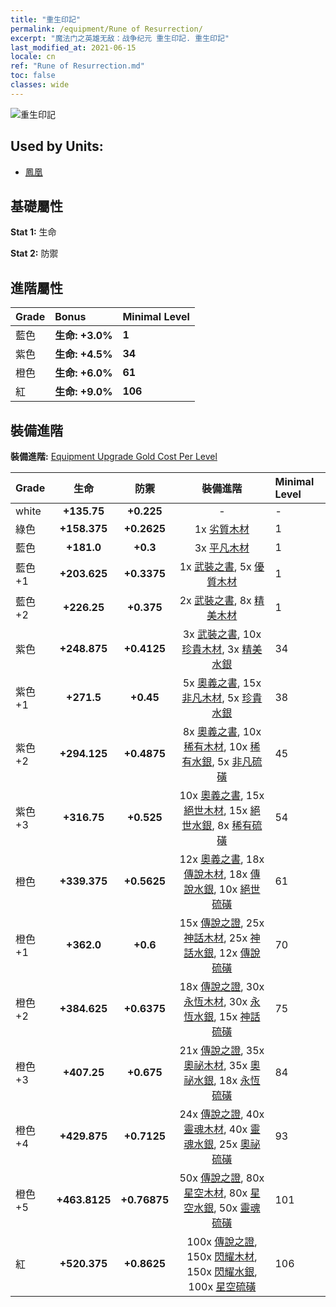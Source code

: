 ```yaml
---
title: "重生印記"
permalink: /equipment/Rune of Resurrection/
excerpt: "魔法门之英雄无敌：战争纪元 重生印記. 重生印記"
last_modified_at: 2021-06-15
locale: cn
ref: "Rune of Resurrection.md"
toc: false
classes: wide
---
```


  ![重生印記](/images/e/e_9072.png)

## Used by Units:

* [鳳凰](/cn/units/Firebird/) 


## 基礎屬性
 **Stat 1:** 生命

 **Stat 2:** 防禦

## 進階屬性

  |     Grade    |   Bonus | Minimal Level | 
  |:-------------|:--------|:--------------| 
  | 藍色 | **生命: +3.0%** | **1** | 
  | 紫色 | **生命: +4.5%** | **34** | 
  | 橙色 | **生命: +6.0%** | **61** | 
  | 紅 | **生命: +9.0%** | **106** | 


## 裝備進階
 **裝備進階:** [Equipment Upgrade Gold Cost Per Level](/equipment/EquipmentUpgradeCostPerLevel/) 

  |          Grade      | 生命 | 防禦 | 裝備進階 | Minimal Level |
  |:--------------------|:---------:|:---------:|:----------------:|:--------------|
  | white | **+135.75** | **+0.225** | - | - |
  | 綠色 | **+158.375** | **+0.2625** | 1x [劣質木材](/cn/Items/mat_1/) | 1 |
  | 藍色 | **+181.0** | **+0.3** | 3x [平凡木材](/cn/Items/mat_7/) | 1 |
  | 藍色 +1 | **+203.625** | **+0.3375** | 1x [武裝之書](/cn/Items/mat_18/), 5x [優質木材](/cn/Items/mat_13/) | 1 |
  | 藍色 +2 | **+226.25** | **+0.375** | 2x [武裝之書](/cn/Items/mat_25/), 8x [精美木材](/cn/Items/mat_20/) | 1 |
  | 紫色 | **+248.875** | **+0.4125** | 3x [武裝之書](/cn/Items/mat_32/), 10x [珍貴木材](/cn/Items/mat_27/), 3x [精美水銀](/cn/Items/mat_21/) | 34 |
  | 紫色 +1 | **+271.5** | **+0.45** | 5x [奧義之書](/cn/Items/mat_39/), 15x [非凡木材](/cn/Items/mat_34/), 5x [珍貴水銀](/cn/Items/mat_28/) | 38 |
  | 紫色 +2 | **+294.125** | **+0.4875** | 8x [奧義之書](/cn/Items/mat_46/), 10x [稀有木材](/cn/Items/mat_41/), 10x [稀有水銀](/cn/Items/mat_42/), 5x [非凡硫磺](/cn/Items/mat_36/) | 45 |
  | 紫色 +3 | **+316.75** | **+0.525** | 10x [奧義之書](/cn/Items/mat_53/), 15x [絕世木材](/cn/Items/mat_48/), 15x [絕世水銀](/cn/Items/mat_49/), 8x [稀有硫磺](/cn/Items/mat_43/) | 54 |
  | 橙色 | **+339.375** | **+0.5625** | 12x [奧義之書](/cn/Items/mat_60/), 18x [傳說木材](/cn/Items/mat_55/), 18x [傳說水銀](/cn/Items/mat_56/), 10x [絕世硫磺](/cn/Items/mat_50/) | 61 |
  | 橙色 +1 | **+362.0** | **+0.6** | 15x [傳說之證](/cn/Items/mat_67/), 25x [神話木材](/cn/Items/mat_62/), 25x [神話水銀](/cn/Items/mat_63/), 12x [傳說硫磺](/cn/Items/mat_57/) | 70 |
  | 橙色 +2 | **+384.625** | **+0.6375** | 18x [傳說之證](/cn/Items/mat_74/), 30x [永恆木材](/cn/Items/mat_69/), 30x [永恆水銀](/cn/Items/mat_70/), 15x [神話硫磺](/cn/Items/mat_64/) | 75 |
  | 橙色 +3 | **+407.25** | **+0.675** | 21x [傳說之證](/cn/Items/mat_81/), 35x [奧祕木材](/cn/Items/mat_76/), 35x [奧祕水銀](/cn/Items/mat_77/), 18x [永恆硫磺](/cn/Items/mat_71/) | 84 |
  | 橙色 +4 | **+429.875** | **+0.7125** | 24x [傳說之證](/cn/Items/mat_88/), 40x [靈魂木材](/cn/Items/mat_83/), 40x [靈魂水銀](/cn/Items/mat_84/), 25x [奧祕硫磺](/cn/Items/mat_78/) | 93 |
  | 橙色 +5 | **+463.8125** | **+0.76875** | 50x [傳說之證](/cn/Items/mat_95/), 80x [星空木材](/cn/Items/mat_90/), 80x [星空水銀](/cn/Items/mat_91/), 50x [靈魂硫磺](/cn/Items/mat_85/) | 101 |
  | 紅 | **+520.375** | **+0.8625** | 100x [傳說之證](/cn/Items/mat_102/), 150x [閃耀木材](/cn/Items/mat_97/), 150x [閃耀水銀](/cn/Items/mat_98/), 100x [星空硫磺](/cn/Items/mat_92/) | 106 |

